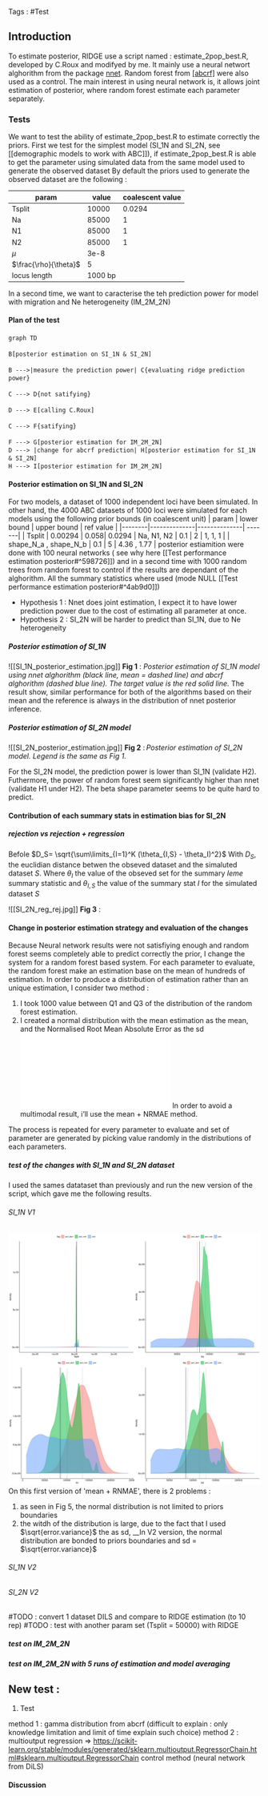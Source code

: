 Tags : #Test
## Introduction
To estimate posterior, RIDGE use a script named : estimate_2pop_best.R, developed by C.Roux and modifyed by me. 
It mainly use a neural networt alghorithm from the package [nnet](https://cran.r-project.org/web/packages/nnet/index.html). Random forest from [[abcrf]]() were also used as a control. The main interest in using neural network is, it allows joint estimation of posterior, where random forest estimate each parameter separately.  

### Tests
We want to test the ability of estimate_2pop_best.R to estimate correctly the priors.
First we test for the simplest model (SI_1N and SI_2N, see [[demographic models to work with ABC]]), if estimate_2pop_best.R is able to 
get the parameter using simulated data from the same model used to generate the observed dataset
By default the priors used to generate the observed dataset are the following : 

|param|value|coalescent value|
|-----|-----|----|
|Tsplit| 10000 |0.0294|
|Na| 85000|1|
|N1| 85000|1|
|N2| 85000|1|
| $\mu$| 3e-8 | |
| $\frac{\rho}{\theta}$ | 5 ||
|locus length | 1000 bp|
In a second time, we want to caracterise the teh prediction power for model with migration and Ne heterogeneity (IM_2M_2N)

#### Plan of the test
```mermaid
graph TD

B[posterior estimation on SI_1N & SI_2N]

B --->|measure the prediction power| C{evaluating ridge prediction power}

C ---> D{not satifying}

D ---> E[calling C.Roux]

C ---> F{satifying}

F ---> G[posterior estimation for IM_2M_2N]
D ---> |change for abcrf prediction| H[posterior estimation for SI_1N & SI_2N]
H ---> I[posterior estimation for IM_2M_2N]

```




#### Posterior estimation on SI_1N and SI_2N
For two models, a dataset of 1000 independent loci have been simulated. In other hand, the 4000 ABC datasets of 1000 loci were simulated for each models using the following prior bounds (in coalescent unit)
| param | lower bound | upper bound | ref value |
|--------|--------------|--------------| -------|
| Tsplit | 0.00294 | 0.058| 0.0294
| Na, N1, N2 | 0.1 | 2 | 1, 1, 1 |
| shape_N_a , shape_N_b | 0.1 | 5 | 4.36 , 1.77 |
posterior estiamition were done with 100 neural networks ( see why here [[Test performance estimation posterior#^598726]]) and in a second time with 1000 random trees from random forest to control if the results are dependant of the alghorithm. All the summary statistics where used (mode NULL [[Test performance estimation posterior#^4ab9d0]])
- Hypothesis 1 : Nnet does joint estimation, I expect it to have lower prediction power due to the cost of estimating all parameter at once. 
- Hypothesis 2 : SI_2N will be harder to predict than SI_1N, due to Ne heterogeneity 

##### Posterior estimation of SI_1N
![[SI_1N_posterior_estimation.jpg]]
**Fig 1** : *Posterior estimation of SI_1N model using nnet alghorithm (black line, mean = dashed line) and abcrf alghorithm (dashed blue line). The target value is the red solid line.*
The result show, similar performance for both of the algorithms based on their mean and the reference is always in the distribution of nnet posterior inference.  

##### Posterior estimation of SI_2N model

![[SI_2N_posterior_estimation.jpg]]
**Fig 2** : *Posterior estimation of SI_2N model. Legend is the same as Fig 1.* 

For the SI_2N model, the prediction power is lower than SI_1N (validate H2). Futhermore, the power of random forest seem significantly higher than nnet (validate H1 under H2). 
The beta shape parameter seems to be quite hard to predict. 

#### Contribution of each summary stats in estimation bias for SI_2N
##### rejection vs rejection + regression
Befole 
$D_S= \sqrt{\sum\limits_{I=1}^K (\theta_{I,S} - \theta_I)^2}$
With $D_S$, the euclidian distance betwen the obseved dataset and the simaluted dataset $S$. Where $\theta_I$ the value of the obseved set for the summary $Ieme$ summary statistic and $\theta_{I,S}$ the value of the summary stat $I$ for the simulated dataset $S$

![[SI_2N_reg_rej.jpg]]
**Fig 3** : 

#### Change in posterior estimation strategy and evaluation of the changes
Because Neural network results were not satisfiying enough and random forest seems completely able to predict correctly the prior, I change the system for a random forest based system. 
For each parameter to evaluate, the random forest make an estimation base on the mean of hundreds of estimation. 
In order to produce a distribution of estimation rather than an unique estimation, I consider two method : 
1. I took 1000 value between Q1 and Q3 of the distribution of the random forest estimation. 
2. I created a normal distribution with the mean estimation as the mean, and the Normalised Root Mean Absolute Error as the sd
![Fig4: *posterior distribution of 1000 posterior for the Sepal.Length value of the individual num 76 from iris dataset. The individual 1 to 75 were used as train set.*](RIDGE/fig/random_forest_posterior_estimation_method_comp.pdf)
In order to avoid a multimodal result, i’ll use the mean + NRMAE method.

The process is repeated for every parameter to evaluate and set of parameter are generated by picking value randomly in the distributions of each parameters. 
##### test of the changes with SI_1N and SI_2N dataset
I used the sames datataset than previously and run the new version of the script, which gave me the following results. 
###### SI_1N V1
![Fig 5 : ** ](RIDGE/fig/SI_1N_posterior_estimation_v1.jpg)
On this first version of 'mean + RNMAE', there is 2 problems : 
1. as seen in Fig 5, the normal distribution is not limited to priors boundaries
2. the witdh of the distribution is large, due to the fact that I used $\sqrt{error.variance}$ the as sd, 
__In V2 version, the normal distribution are bonded to priors boundaries and sd = $\sqrt{error.variance}$

###### SI_1N V2

###### SI_2N V2

#TODO : convert 1 dataset DILS and compare to RIDGE estimation (to 10 rep)
#TODO : test with another param set (Tsplit =  50000) with RIDGE

##### test on IM_2M_2N
##### test on IM_2M_2N with 5 runs of estimation and model averaging


## New test : 

1. Test 

method 1 : gamma distribution from abcrf (difficult to explain : only knowledge limitation and limit of time explain such choice)
method 2 : multioutput regression => https://scikit-learn.org/stable/modules/generated/sklearn.multioutput.RegressorChain.html#sklearn.multioutput.RegressorChain
control method  (neural network from DiLS)


#### Discussion


